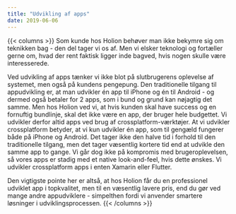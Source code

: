 ```yaml
---
title: "Udvikling af apps"
date: 2019-06-06
---
```


{{< columns >}}
Som kunde hos Holion behøver man ikke bekymre sig om teknikken bag - den del tager vi os af. Men vi elsker teknologi og fortæller gerne om, hvad der rent faktisk ligger inde bagved, hvis nogen skulle være interesserede.

Ved udvikling af apps tænker vi ikke blot på slutbrugerens oplevelse af systemet, men også på kundens pengepung. Den traditionelle tilgang til appudvikling er, at man udvikler én app til iPhone og én til Android - og dermed også betaler for 2 apps, som i bund og grund kan nøjagtig det samme. Men hos Holion ved vi, at hvis kunden skal have success og en fornuftig bundlinje, skal det ikke være en app, der bruger hele budgettet. Vi udvikler derfor altid apps ved brug af crossplatform-værktøjer. At vi udvikler crossplatform betyder, at vi kun udvikler én app, som til gengæld fungerer både på iPhone og Android. Det tager ikke den halve tid i forhold til den traditionelle tilgang, men det tager væsentlig kortere tid end at udvikle den samme app to gange. Vi går dog ikke på kompromis med brugeroplevelsen, så vores apps er stadig med et native look-and-feel, hvis dette ønskes. Vi udvikler crossplatform apps i enten Xamarin eller Flutter.

Den vigtigste pointe her er altså, at hos Holion får du en professionel udviklet app i topkvalitet, men til en væsentlig lavere pris, end du gør ved mange andre appudviklere - simpelthen fordi vi anvender smartere løsninger i udviklingsprocessen.
{{< /columns >}}
